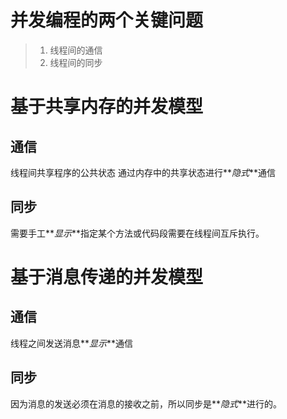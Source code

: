 # 并发编程的两个关键问题
> 1. 线程间的通信
> 2. 线程间的同步

# 基于共享内存的并发模型
## 通信
线程间共享程序的公共状态
通过内存中的共享状态进行**_隐式_**通信
## 同步
需要手工**_显示_**指定某个方法或代码段需要在线程间互斥执行。
# 基于消息传递的并发模型
## 通信
线程之间发送消息**_显示_**通信
## 同步
因为消息的发送必须在消息的接收之前，所以同步是**_隐式_**进行的。